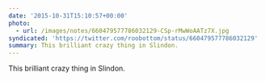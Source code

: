 ```yaml
---
date: '2015-10-31T15:10:57+00:00'
photo:
  - url: /images/notes/660479577786032129-CSp-rMwWoAATz7X.jpg
syndicated: 'https://twitter.com/roobottom/status/660479577786032129'
summary: This brilliant crazy thing in Slindon.
---
```

This brilliant crazy thing in Slindon. 

